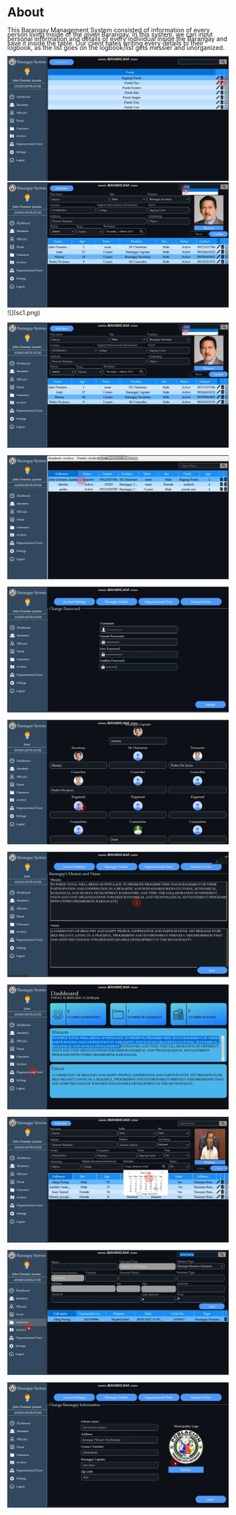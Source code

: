 <h1>About</h1>

<p style="line-height: 10px;">
This Barangay Management System consisted of information of every person living inside of the given Barangay. In this system, we can input personal information and details of every individual inside the Barangay and save it inside the table. Our client hates writing every details to their logbook, as the list goes on the logbook/list gets messier and unorganized. </p>





<div style="display:inline-block;">
  <img src="sc1.png" width="800" />  
  <img src="sc2.png" width="800" />  
   
</div>
![](sc1.png)

![](sc2.png)
 
![](sc3.png)

![](sc4.png)

![](sc5.png)

![](sc6.png)

![](sc7.png)

![](sc8.png)

![](sc9.png)

![](sc10.png)
